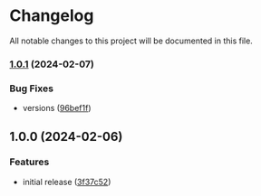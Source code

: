 # Changelog

All notable changes to this project will be documented in this file.

### [1.0.1](https://github.com/finisterra-io/terraform-aws-ec2/compare/v1.0.0...v1.0.1) (2024-02-07)


### Bug Fixes

* versions ([96bef1f](https://github.com/finisterra-io/terraform-aws-ec2/commit/96bef1f4141b51e8959d76a66748cb1eb666d565))

## 1.0.0 (2024-02-06)


### Features

* initial release ([3f37c52](https://github.com/finisterra-io/terraform-aws-ec2/commit/3f37c52ec8ea2d6dd6e56ccb0465c5016e04a2d3))
